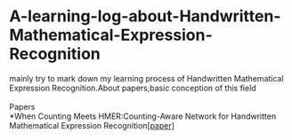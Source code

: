 # A-learning-log-about-Handwritten-Mathematical-Expression-Recognition
  mainly try to mark down my learning process of Handwritten Mathematical Expression Recognition.About papers,basic conception of this field
\
\
Papers\
*When Counting Meets HMER:Counting-Aware Network for Handwritten Mathematical Expression Recognition[[paper]](https://arxiv.org/abs/2207.11463)
